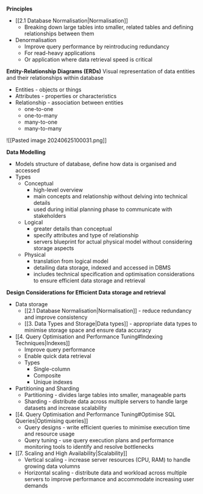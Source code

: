**Principles**
- [[2.1 Database Normalisation|Normalisation]]
	- Breaking down large tables into smaller, related tables and defining relationships between them
- Denormalisation
	- Improve query performance by reintroducing redundancy
	- For read-heavy applications
	- Or application where data retrieval speed is critical

**Entity-Relationship Diagrams (ERDs)**
Visual representation of data entities and their relationships within database
- Entities - objects or things
- Attributes - properties or characteristics
- Relationship - association between entities
	- one-to-one
	- one-to-many
	- many-to-one
	- many-to-many

![[Pasted image 20240625100031.png]]

**Data Modelling**
- Models structure of database, define how data is organised and accessed
- Types
	- Conceptual
		- high-level overview
		- main concepts and relationship without delving into technical details
		- used during initial planning phase to communicate with stakeholders
	- Logical
		- greater details than conceptual
		- specify attributes and type of relationship
		- servers blueprint for actual physical model without considering storage aspects
	- Physical
		- translation from logical model
		- detailing data storage, indexed and accessed in DBMS
		- includes technical specification and optimisation considerations to ensure efficient data storage and retrieval

**Design Considerations for Efficient Data storage and retrieval**
- Data storage
	- [[2.1 Database Normalisation|Normalisation]] - reduce redundancy and improve consistency
	- [[3. Data Types and Storage|Data types]] - appropriate data types to minimise storage space and ensure data accuracy
- [[4. Query Optimisation and Performance Tuning#Indexing Techniques|Indexes]]
	- Improve query performance
	- Enable quick data retrieval
	- Types
		- Single-column
		- Composite
		- Unique indexes
- Partitioning and Sharding
	- Partitioning - divides large tables into smaller, manageable parts
	- Sharding - distribute data across multiple servers to handle large datasets and increase scalability
- [[4. Query Optimisation and Performance Tuning#Optimise SQL Queries|Optimising queries]]
	- Query designs - write efficient queries to minimise execution time and resource usage
	- Query tuning - use query execution plans and performance monitoring tools to identify and resolve bottlenecks
- [[7. Scaling and High Availability|Scalability]]
	- Vertical scaling - increase server resources (CPU, RAM) to handle growing data volumns
	- Horizontal scaling - distribute data and workload across multiple servers to improve performance and accommodate increasing user demands